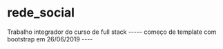 # rede_social

Trabalho integrador do curso de full stack
----- começo de template com bootstrap em 26/06/2019 ----



